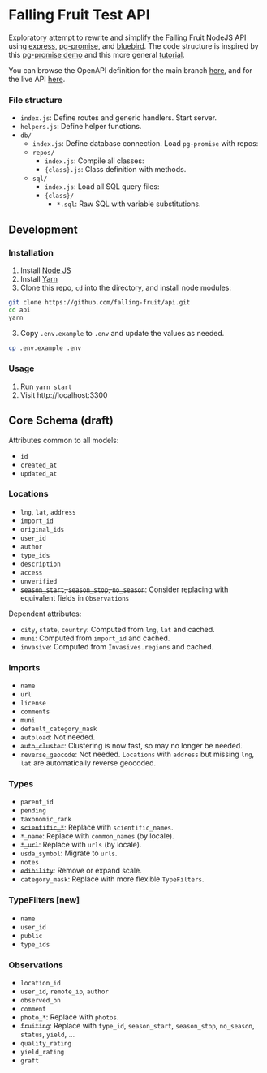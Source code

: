# Falling Fruit Test API

Exploratory attempt to rewrite and simplify the Falling Fruit NodeJS API using [express](https://github.com/expressjs/express), [pg-promise](https://github.com/vitaly-t/pg-promise), and [bluebird](https://github.com/petkaantonov/bluebird). The code structure is inspired by this [pg-promise demo](https://github.com/vitaly-t/pg-promise-demo) and this more general [tutorial](http://mherman.org/blog/2016/03/13/designing-a-restful-api-with-node-and-postgres/#.WgOMrhNSyEI).

You can browse the OpenAPI definition for the main branch [here](https://petstore.swagger.io/?url=https://raw.githubusercontent.com/falling-fruit/api/main/docs/openapi.yml), and for the live API [here](https://petstore.swagger.io/?url=https://fallingfruit.org/test-api/0.3/openapi.yml).

### File structure

- `index.js`: Define routes and generic handlers. Start server.
- `helpers.js`: Define helper functions.
- `db/`
  - `index.js`: Define database connection. Load `pg-promise` with repos:
  - `repos/`
    - `index.js`: Compile all classes:
    - `{class}.js`: Class definition with methods.
  - `sql/`
    - `index.js`: Load all SQL query files:
    - `{class}/`
      - `*.sql`: Raw SQL with variable substitutions.

## Development

### Installation

1. Install [Node JS](https://nodejs.org/)
2. Install [Yarn](https://classic.yarnpkg.com/lang/en/docs/install)
2. Clone this repo, `cd` into the directory, and install node modules:

```bash
git clone https://github.com/falling-fruit/api.git
cd api
yarn
```

3. Copy `.env.example` to `.env` and update the values as needed.

```bash
cp .env.example .env
```

### Usage

1. Run `yarn start`
2. Visit http://localhost:3300

## Core Schema (draft)

Attributes common to all models:

- `id`
- `created_at`
- `updated_at`

### Locations

- `lng`, `lat`, `address`
- `import_id`
- `original_ids`
- `user_id`
- `author`
- `type_ids`
- `description`
- `access`
- `unverified`
- ~~`season_start`, `season_stop`, `no_season`~~: Consider replacing with equivalent fields in `Observations`

Dependent attributes:

- `city`, `state`, `country`: Computed from `lng`, `lat` and cached.
- `muni`: Computed from `import_id` and cached.
- `invasive`: Computed from `Invasives.regions` and cached.

### Imports

- `name`
- `url`
- `license`
- `comments`
- `muni`
- `default_category_mask`
- ~~`autoload`~~: Not needed.
- ~~`auto_cluster`~~: Clustering is now fast, so may no longer be needed.
- ~~`reverse_geocode`~~: Not needed. `Locations` with `address` but missing `lng`, `lat` are automatically reverse geocoded.

### Types

- `parent_id`
- `pending`
- `taxonomic_rank`
- ~~`scientific_*`~~: Replace with `scientific_names`.
- ~~`*_name`~~: Replace with `common_names` (by locale).
- ~~`*_url`~~: Replace with `urls` (by locale).
- ~~`usda_symbol`~~: Migrate to `urls`.
- `notes`
- ~~`edibility`~~: Remove or expand scale.
- ~~`category_mask`~~: Replace with more flexible `TypeFilters`.

### TypeFilters [new]

- `name`
- `user_id`
- `public`
- `type_ids`

### Observations

- `location_id`
- `user_id`, `remote_ip`, `author`
- `observed_on`
- `comment`
- ~~`photo_*`~~: Replace with `photos`.
- ~~`fruiting`~~: Replace with `type_id`, `season_start`, `season_stop`, `no_season`, `status`, `yield`, ...
- `quality_rating`
- `yield_rating`
- `graft`

